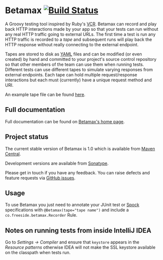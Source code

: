 # Betamax [![Build Status](https://secure.travis-ci.org/robfletcher/betamax.png)](http://travis-ci.org/robfletcher/betamax)

A Groovy testing tool inspired by Ruby's [VCR][vcr]. Betamax can record and play back HTTP interactions made by your app
so that your tests can run without any real HTTP traffic going to external URLs. The first time a test is run any HTTP
traffic is recorded to a _tape_ and subsequent runs will play back the HTTP response without really connecting to the
external endpoint.

Tapes are stored to disk as [YAML][yaml] files and can be modified (or even created) by hand and committed to your project's
source control repository so that other members of the team can use them when running tests. Different tests can use
different tapes to simulate varying responses from external endpoints. Each tape can hold multiple request/response
interactions but each must (currently) have a unique request method and URI.

An example tape file can be found [here][tape].

## Full documentation

Full documentation can be found on [Betamax's home page][home].

## Project status

The current stable version of Betamax is 1.0 which is available from [Maven Central][maven].

Development versions are available from [Sonatype][sonatype].

Please get in touch if you have any  feedback. You can raise defects and feature requests via [GitHub issues][issues].

## Usage

To use Betamax you just need to annotate your JUnit test or [Spock][spock] specifications with `@Betamax(tape="tape name")`
and include a `co.freeside.betamax.Recorder` Rule.

[home]:http://freeside.co/betamax
[issues]:http://github.com/robfletcher/betamax/issues
[maven]:http://repo1.maven.org/maven2/com/github/robfletcher/betamax/
[sonatype]:https://oss.sonatype.org/content/groups/public/com/github/robfletcher/betamax/
[spock]:http://spockframework.org/
[tape]:https://github.com/robfletcher/betamax/blob/master/src/test/resources/betamax/tapes/smoke_spec.yaml
[vcr]:http://relishapp.com/myronmarston/vcr
[yaml]:http://yaml.org/

## Notes on running tests from inside IntelliJ IDEA

Go to _Settings -> Compiler_ and ensure that `keystore` appears in the _Resource patterns_ otherwise IDEA will not make
the SSL keystore available on the classpath when tests run.